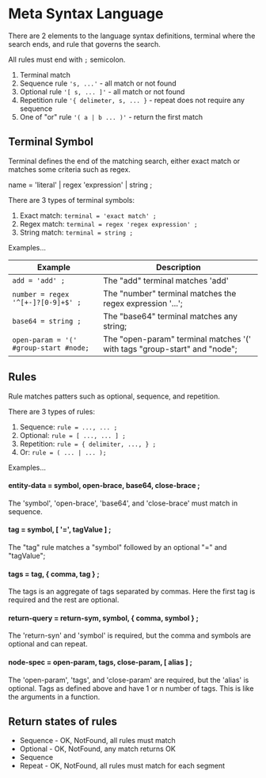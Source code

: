 # Meta Syntax Language

There are 2 elements to the language syntax definitions, terminal where the search ends, and rule that governs the search.

All rules must end with `;` semicolon.

1. Terminal match
1. Sequence rule `'s, ...'` - all match or not found
1. Optional rule `'[ s, ... ]'` - all match or not found
1. Repetition rule `'{ delimeter, s, ... }` - repeat does not require any sequence
1. One of "or" rule `'( a | b ... )'` - return the first match




## Terminal Symbol
Terminal defines the end of the matching search, either exact match or matches some criteria such as regex.

name = 'literal' | regex 'expression' | string ;

There are 3 types of terminal symbols:
1. Exact match: `terminal = 'exact match' ;`
2. Regex match: `terminal = regex 'regex expression' ;`
3. String match: `terminal = string ;`

Examples...

| Example                                | Description                      |
| -------------------------------------  | -------------------------------- |
| `add = 'add' ;`                        | The "add" terminal matches 'add' |
| `number = regex '^[+-]?[0-9]+$' ;`     | The "number" terminal matches the regex expression '...'; |
| `base64 = string ;`                    | The "base64" terminal matches any string; |
| `open-param = '(' #group-start #node;` | The "open-param" terminal matches '(' with tags "group-start" and "node"; |


## Rules
Rule matches patters such as optional, sequence, and repetition.

There are 3 types of rules:
1. Sequence: `rule = ..., ... ;`
2. Optional: `rule = [ ..., ... ] ;`
3. Repetition: `rule = { delimiter, ..., } ;`
4. Or: `rule = ( ... | ... );`


Examples...

#### entity-data = symbol, open-brace, base64, close-brace ;
The 'symbol', 'open-brace', 'base64', and 'close-brace' must match in sequence.

#### tag = symbol, [ '=', tagValue ] ;
The "tag" rule matches a "symbol" followed by an optional "=" and "tagValue";

#### tags = tag, { comma, tag } ;
The tags is an aggregate of tags separated by commas.  Here the first tag is required and the rest are optional.

#### return-query = return-sym, symbol, { comma, symbol } ;
The 'return-syn' and 'symbol' is required, but the comma and symbols are optional and can repeat.

#### node-spec = open-param, tags, close-param, [ alias ] ;
The 'open-param', 'tags', and 'close-param' are required, but the 'alias' is optional.
Tags as defined above and have 1 or n number of tags.  This is like the arguments in a function.


## Return states of rules

* Sequence - OK, NotFound, all rules must match
* Optional - OK, NotFound, any match returns OK
* Sequence
* Repeat - OK, NotFound, all rules must match for each segment
